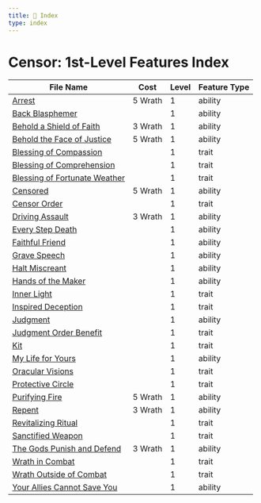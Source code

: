 ```yaml
---
title: 📑 Index
type: index
---
```


# Censor: 1st-Level Features Index

| File Name                                                               | Cost    | Level | Feature Type |
| ----------------------------------------------------------------------- | ------- | ----- | ------------ |
| [Arrest](../Arrest)                                                     | 5 Wrath | 1     | ability      |
| [Back Blasphemer](../Back%20Blasphemer)                                 |         | 1     | ability      |
| [Behold a Shield of Faith](../Behold%20a%20Shield%20of%20Faith)         | 3 Wrath | 1     | ability      |
| [Behold the Face of Justice](../Behold%20the%20Face%20of%20Justice)     | 5 Wrath | 1     | ability      |
| [Blessing of Compassion](../Blessing%20of%20Compassion)                 |         | 1     | trait        |
| [Blessing of Comprehension](../Blessing%20of%20Comprehension)           |         | 1     | trait        |
| [Blessing of Fortunate Weather](../Blessing%20of%20Fortunate%20Weather) |         | 1     | trait        |
| [Censored](../Censored)                                                 | 5 Wrath | 1     | ability      |
| [Censor Order](../Censor%20Order)                                       |         | 1     | trait        |
| [Driving Assault](../Driving%20Assault)                                 | 3 Wrath | 1     | ability      |
| [Every Step Death](../Every%20Step%20Death)                             |         | 1     | ability      |
| [Faithful Friend](../Faithful%20Friend)                                 |         | 1     | ability      |
| [Grave Speech](../Grave%20Speech)                                       |         | 1     | ability      |
| [Halt Miscreant](../Halt%20Miscreant)                                   |         | 1     | ability      |
| [Hands of the Maker](../Hands%20of%20the%20Maker)                       |         | 1     | ability      |
| [Inner Light](../Inner%20Light)                                         |         | 1     | trait        |
| [Inspired Deception](../Inspired%20Deception)                           |         | 1     | trait        |
| [Judgment](../Judgment)                                                 |         | 1     | ability      |
| [Judgment Order Benefit](../Judgment%20Order%20Benefit)                 |         | 1     | trait        |
| [Kit](../Kit)                                                           |         | 1     | trait        |
| [My Life for Yours](../My%20Life%20for%20Yours)                         |         | 1     | ability      |
| [Oracular Visions](../Oracular%20Visions)                               |         | 1     | trait        |
| [Protective Circle](../Protective%20Circle)                             |         | 1     | trait        |
| [Purifying Fire](../Purifying%20Fire)                                   | 5 Wrath | 1     | ability      |
| [Repent](../Repent)                                                     | 3 Wrath | 1     | ability      |
| [Revitalizing Ritual](../Revitalizing%20Ritual)                         |         | 1     | trait        |
| [Sanctified Weapon](../Sanctified%20Weapon)                             |         | 1     | trait        |
| [The Gods Punish and Defend](../The%20Gods%20Punish%20and%20Defend)     | 3 Wrath | 1     | ability      |
| [Wrath in Combat](../Wrath%20in%20Combat)                               |         | 1     | trait        |
| [Wrath Outside of Combat](../Wrath%20Outside%20of%20Combat)             |         | 1     | trait        |
| [Your Allies Cannot Save You](../Your%20Allies%20Cannot%20Save%20You)   |         | 1     | ability      |
